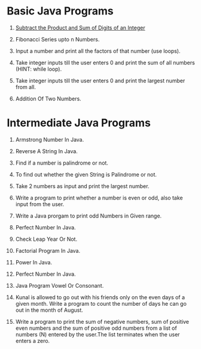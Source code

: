 
Basic Java Programs
===================

1. [Subtract the Product and Sum of Digits of an Integer
](https://leetcode.com/problems/subtract-the-product-and-sum-of-digits-of-an-integer/)

2. Fibonacci Series upto n Numbers.

3. Input a number and print all the factors of that number (use loops).

4. Take integer inputs till the user enters 0 and print the sum of all numbers (HINT: while loop).

5. Take integer inputs till the user enters 0 and print the largest number from all.

6. Addition Of Two Numbers.

Intermediate Java Programs
==========================

1. Armstrong Number In Java.

2. Reverse A String In Java.

3. Find if a number is palindrome or not.

4. To find out whether the given String is Palindrome or not.

5. Take 2 numbers as input and print the largest number.

6. Write a program to print whether a number is even or odd, also take input from the user.

7. Write a Java prorgam to print odd Numbers in Given range.

8. Perfect Number In Java.

9. Check Leap Year Or Not.

10. Factorial Program In Java.

11. Power In Java.

12. Perfect Number In Java.

13. Java Program Vowel Or Consonant.

14. Kunal is allowed to go out with his friends only on the even days of a given month. 
    Write a program to count the number of days he can go out in the month of August.

15. Write a program to print the sum of negative numbers, sum of positive even numbers and the sum of positive 
    odd numbers from a list of numbers (N) entered by the user.The list terminates when the user enters a zero.

